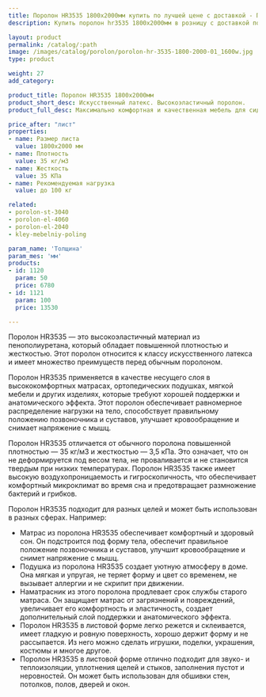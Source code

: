 ```yaml
---
title: Поролон HR3535 1800х2000мм купить по лучшей цене с доставкой - Поролоныч
description: Купить поролон hr3535 1800х2000мм в розницу с доставкой по Москве в интернет-магазине Поролоныча.

layout: product
permalink: /catalog/:path
image: /images/catalog/porolon/porolon-hr-3535-1800-2000-01_1600w.jpg
type: product

weight: 27
add_category: 

product_title: Поролон HR3535 1800х2000мм
product_short_desc: Искусственный латекс. Высокоэластичный поролон.
product_full_desc: Максимально комфортная и качественная мебель для сидения и лежания. Отсутствует эффект проваливания. Используется как самостоятельный элемент сидения в мебели и матрасах.

price_after: "лист"
properties:
- name: Размер листа
  value: 1800х2000 мм
- name: Плотность
  value: 35 кг/м3
- name: Жесткость
  value: 35 КПа
- name: Рекомендуемая нагрузка
  value: до 100 кг

related:
- porolon-st-3040
- porolon-el-4060
- porolon-el-2040
- kley-mebelniy-poling

param_name: 'Толщина'
param_mes: 'мм'
products:
- id: 1120
  param: 50
  price: 6780
- id: 1121
  param: 100
  price: 13530

---
```

Поролон HR3535 — это высокоэластичный материал из пенополиуретана, который обладает повышенной плотностью и жесткостью. Этот поролон относится к классу искусственного латекса и имеет множество преимуществ перед обычным поролоном.

Поролон HR3535 применяется в качестве несущего слоя в высококомфортных матрасах, ортопедических подушках, мягкой мебели и других изделиях, которые требуют хорошей поддержки и анатомического эффекта. Этот поролон обеспечивает равномерное распределение нагрузки на тело, способствует правильному положению позвоночника и суставов, улучшает кровообращение и снимает напряжение с мышц.

Поролон HR3535 отличается от обычного поролона повышенной плотностью — 35 кг/м3 и жесткостью — 3,5 кПа. Это означает, что он не деформируется под весом тела, не проваливается и не становится твердым при низких температурах. Поролон HR3535 также имеет высокую воздухопроницаемость и гигроскопичность, что обеспечивает комфортный микроклимат во время сна и предотвращает размножение бактерий и грибков.

Поролон HR3535 подходит для разных целей и может быть использован в разных сферах. Например:

- Матрас из поролона HR3535 обеспечивает комфортный и здоровый сон. Он подстроится под форму тела, обеспечит правильное положение позвоночника и суставов, улучшит кровообращение и снимет напряжение с мышц.
- Подушка из поролона HR3535 создает уютную атмосферу в доме. Она мягкая и упругая, не теряет форму и цвет со временем, не вызывает аллергии и не скрипит при движении.
- Наматрасник из этого поролона продлевает срок службы старого матраса. Он защищает матрас от загрязнений и повреждений, увеличивает его комфортность и эластичность, создает дополнительный слой поддержки и анатомического эффекта.
- Поролон HR3535 в листовой форме легко режется и склеивается, имеет гладкую и ровную поверхность, хорошо держит форму и не рассыпается. Из него можно сделать игрушки, поделки, украшения, костюмы и многое другое.
- Поролон HR3535 в листовой форме отлично подходит для звуко- и теплоизоляции, уплотнения щелей и стыков, заполнения пустот и неровностей. Он может быть использован для обшивки стен, потолков, полов, дверей и окон.